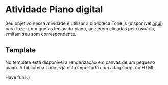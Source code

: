# Atividade Piano digital

Seu objetivo nessa atividade é utilizar a biblioteca Tone.js (disponível [aqui](https://github.com/Tonejs/Tone.js/)) para fazer com que as teclas do piano, ao serem clicadas pelo usuário, emitam seu som correspondente.

## Template

No template está disponível a renderização em canvas de um pequeno piano. A biblioteca Tone.js já está importada com a tag script no HTML.

Have fun! :)
